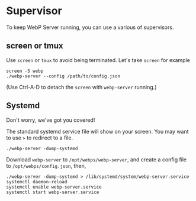 # Supervisor

To keep WebP Server running, you can use a various of supervisors.

## screen or tmux
Use `screen` or `tmux` to avoid being terminated. Let's take `screen` for example
```
screen -S webp
./webp-server --config /path/to/config.json
```
(Use Ctrl-A-D to detach the `screen` with `webp-server` running.)

## Systemd
Don't worry, we've got you covered!

The standard systemd service file will show on your screen. You may want to use `>` to redirect to a file.

```
./webp-server -dump-systemd
```

Download `webp-server` to `/opt/webps/webp-server`, and create a config file to `/opt/webps/config.json`, then,

```
./webp-server -dump-systemd > /lib/systemd/system/webp-server.service
systemctl daemon-reload
systemctl enable webp-server.service
systemctl start webp-server.service
```